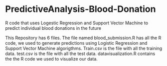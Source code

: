 # PredictiveAnalysis-Blood-Donation
R code that uses Logestic Regression and Support Vector Machine to predict individual blood donations in the future

This Repository has 6 files.
The file named blood_submission.R has all the R code, we used to generate predictions using Logistic Regression and Support Vector Machine algorigthms.
Train.csv is the file with all the training data.
test.csv is the file with all the test data.
datavisualization.R contains the the R code we used to visualize our data.
